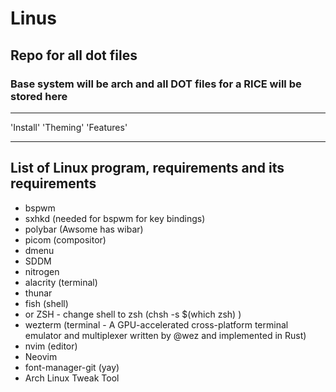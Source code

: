 # Linus

## Repo for all dot files 
### Base system will be arch and all DOT files for a RICE will be stored here 

***
'Install'       'Theming'      'Features'

***



## List of Linux program, requirements and its requirements 

+ bspwm
+ sxhkd (needed for bspwm for key bindings)
+ polybar (Awsome has wibar)
+ picom (compositor)
+ dmenu
+ SDDM
+ nitrogen
+ alacrity (terminal)
+ thunar
+ fish (shell)
+ or ZSH - change shell to zsh (chsh -s $(which zsh)  )
+ wezterm (terminal - A GPU-accelerated cross-platform terminal emulator and multiplexer written by @wez and implemented in Rust)
+ nvim (editor)
+ Neovim
+ font-manager-git (yay)
+ Arch Linux Tweak Tool
